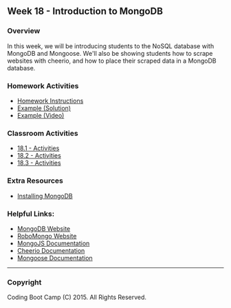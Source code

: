 ## Week 18 - Introduction to MongoDB

### Overview
In this week, we will be introducing students to the NoSQL database with MongoDB and Mongoose. We'll also be showing students how to scrape websites with cheerio, and how to place their scraped data in a MongoDB database.

### Homework Activities
* [Homework Instructions](2-Homework/Instructions/homework_instructions.md)
* [Example (Solution)](2-Homework/Solutions)
* [Example (Video)](2-Homework/Week-18-Homework-Video.mov)

### Classroom Activities 
* [18.1 - Activities](1-Class-Content/18.1/Activities)
* [18.2 - Activities](1-Class-Content/18.2/Activities)
* [18.3 - Activities](1-Class-Content/18.3/Activities)

### Extra Resources
* [Installing MongoDB](1-Class-Content/18.1/Supplemental/Installing-MongoDB.md)

### Helpful Links:
* [MongoDB Website](https://www.mongodb.com/)
* [RoboMongo Website](https://robomongo.org/download)
* [MongoJS Documentation](https://www.npmjs.com/package/mongojs)
* [Cheerio Documentation](https://github.com/cheeriojs/cheerio)
* [Mongoose Documentation](http://mongoosejs.com/docs/guide.html)

-------

### Copyright 
Coding Boot Camp (C) 2015. All Rights Reserved.
